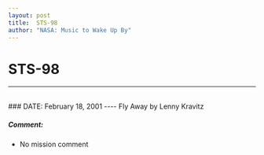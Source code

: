 ```yaml
---
layout: post
title:  STS-98
author: "NASA: Music to Wake Up By"
---
```


# STS-98
----
<br/>
### DATE: February 18, 2001
----
Fly Away by Lenny Kravitz

##### Comment:
* No mission comment
